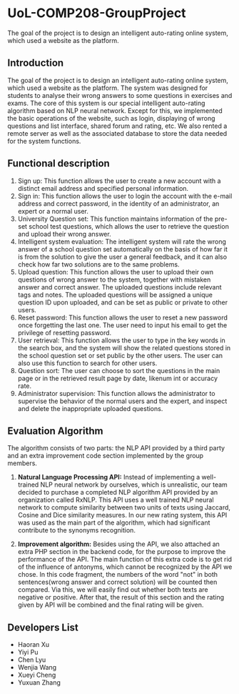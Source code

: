 # UoL-COMP208-GroupProject
The goal of the project is to design an intelligent auto-rating online system, which used a website as the platform.

## Introduction
The goal of the project is to design an intelligent auto-rating online system, which used a website as the platform. The system was designed for students to analyse their wrong answers to some questions in exercises and exams. The core of this system is our special intelligent auto-rating algorithm based on NLP neural network. Except for this, we implemented the basic operations of the website, such as login, displaying of wrong questions and list interface, shared forum and rating, etc. We also rented a remote server as well as the associated database to store the data needed for the system functions.

## Functional description
1. Sign up: This function allows the user to create a new account with a distinct email address and specified personal information.
1. Sign in: This function allows the user to login the account with the e-mail address and correct password, in the identity of an administrator, an expert or a normal user.
1. University Question set: This function maintains information of the pre-set school test questions, which allows the user to retrieve the question and upload their wrong answer.
1. Intelligent system evaluation: The intelligent system will rate the wrong answer of a school question set automatically on the basis of how far it is from the solution to give the user a general feedback, and it can also check how far two solutions are to the same problems.
1. Upload question: This function allows the user to upload their own questions of wrong answer to the system, together with mistaken answer and correct answer. The uploaded questions include relevant tags and notes. The uploaded questions will be assigned a unique question ID upon uploaded, and can be set as public or private to other users.
1. Reset password: This function allows the user to  reset a new password once forgetting the last one. The user need to input his email to get the privilege of resetting password.
1. User retrieval: This function allows the user to type in the key words in the search box, and the system will show the related questions stored in the school question set or set public by the other users. The user can also use this function to search for other users.
1. Question sort: The user can choose to sort the questions in the main page or in the retrieved result page by date, likenum int or accuracy rate.
1. Administrator supervision: This function allows the administrator to supervise the behavior of the normal users and the expert, and inspect and delete the inappropriate uploaded questions.

## Evaluation Algorithm
The algorithm consists of two parts: the NLP API provided by a third party and an extra improvement code section implemented by the group members.

1. **Natural Language Processing API:** Instead of implementing a well-trained NLP neural network by ourselves, which is unrealistic, our team decided to purchase a completed NLP algorithm API provided by an organization called RxNLP. This API uses a well trained NLP neural network to compute similarity between two units of texts using Jaccard, Cosine and Dice similarity measures.
In our new rating system, this API was used as the main part of the algorithm, which had significant contribute to the synonyms recognition.

1. **Improvement algorithm:** Besides using the API, we also attached an extra PHP section in the backend code, for the purpose to improve the performance of the API.
The main function of this extra code is to get rid of the influence of antonyms, which cannot be recognized by the API we chose. In this code fragment, the numbers of the word "not" in both sentences(wrong answer and correct solution) will be counted then compared. Via this, we will easily find out whether both texts are negative or positive. After that, the result of this section and the rating given by API will be combined and the final rating will be given.


## Developers List
* Haoran Xu
* Yiyi Pu
* Chen Lyu
* Wenjia Wang
* Xueyi Cheng
* Yuxuan Zhang

